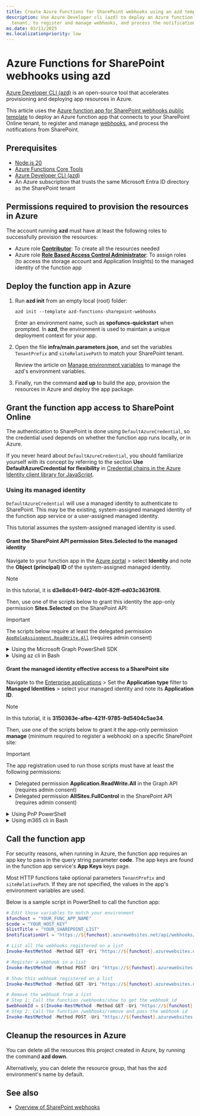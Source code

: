 ```yaml
---
title: Create Azure Functions for SharePoint webhooks using an azd template
description: Use Azure Developer cli (azd) to deploy an Azure function app that connects to your SharePoint Online 
  tenant, to register and manage webhooks, and process the notifications from SharePoint.
ms.date: 03/11/2025
ms.localizationpriority: low
---
```

# Azure Functions for SharePoint webhooks using azd

[Azure Developer CLI (azd)](https://aka.ms/azd) is an open-source tool that accelerates provisioning and deploying app resources in Azure.  

This article uses the [Azure function app for SharePoint webhooks public template](https://github.com/Azure-Samples/azd-functions-sharepoint-webhooks) to deploy an Azure function app that connects to your SharePoint Online tenant, to register and manage [webhooks](overview-sharepoint-webhooks.md), and process the notifications from SharePoint.

## Prerequisites

- [Node.js 20](https://www.nodejs.org/)
- [Azure Functions Core Tools](/azure/azure-functions/functions-run-local)
- [Azure Developer CLI (azd)](/azure/developer/azure-developer-cli/install-azd)
- An Azure subscription that trusts the same Microsoft Entra ID directory as the SharePoint tenant

## Permissions required to provision the resources in Azure

The account running **azd** must have at least the following roles to successfully provision the resources:

- Azure role **[Contributor](/azure/role-based-access-control/built-in-roles/privileged#contributor)**: To create all the resources needed
- Azure role **[Role Based Access Control Administrator](/azure/role-based-access-control/built-in-roles/privileged#role-based-access-control-administrator)**: To assign roles (to access the storage account and Application Insights) to the managed identity of the function app

## Deploy the function app in Azure

1. Run **azd init** from an empty local (root) folder:

    ```console
    azd init --template azd-functions-sharepoint-webhooks
    ```

    Enter an environment name, such as **spofuncs-quickstart** when prompted. In **azd**, the environment is used to maintain a unique deployment context for your app.

1. Open the file **infra/main.parameters.json**, and set the variables `TenantPrefix` and `siteRelativePath` to match your SharePoint tenant.

   Review the article on [Manage environment variables](/azure/developer/azure-developer-cli/manage-environment-variables) to manage the azd's environment variables.

1. Finally, run the command **azd up** to build the app, provision the resources in Azure and deploy the app package.

## Grant the function app access to SharePoint Online

The authentication to SharePoint is done using `DefaultAzureCredential`, so the credential used depends on whether the function app runs locally, or in Azure.  

If you never heard about `DefaultAzureCredential`, you should familiarize yourself with its concept by referring to the section **Use DefaultAzureCredential for flexibility** in [Credential chains in the Azure Identity client library for JavaScript](/azure/developer/javascript/sdk/authentication/credential-chains).

### Using its managed identity

`DefaultAzureCredential` will use a managed identity to authenticate to SharePoint. This may be the existing, system-assigned managed identity of the function app service or a user-assigned managed identity.  

This tutorial assumes the system-assigned managed identity is used.

#### Grant the SharePoint API permission Sites.Selected to the managed identity

Navigate to your function app in the [Azure portal](https://portal.azure.com/#blade/HubsExtension/BrowseResourceBlade/resourceType/Microsoft.Web%2Fsites/kind/functionapp) > select **Identity** and note the **Object (principal) ID** of the system-assigned managed identity.  

> [!NOTE]
> In this tutorial, it is **d3e8dc41-94f2-4b0f-82ff-ed03c363f0f8**.  

Then, use one of the scripts below to grant this identity the app-only permission **Sites.Selected** on the SharePoint API:

> [!IMPORTANT]
> The scripts below require at least the delegated permission [`AppRoleAssignment.ReadWrite.All`](/graph/permissions-reference#approleassignmentreadwriteall) (requires admin consent)

<details>
  <summary>Using the Microsoft Graph PowerShell SDK</summary>

```powershell
# This script requires the modules Microsoft.Graph.Authentication, Microsoft.Graph.Applications, Microsoft.Graph.Identity.SignIns, which can be installed with the cmdlet Install-Module below:
# Install-Module Microsoft.Graph.Authentication, Microsoft.Graph.Applications, Microsoft.Graph.Identity.SignIns -Scope CurrentUser -Repository PSGallery -Force
Connect-MgGraph -Scope "Application.Read.All", "AppRoleAssignment.ReadWrite.All"
$managedIdentityObjectId = "d3e8dc41-94f2-4b0f-82ff-ed03c363f0f8" # 'Object (principal) ID' of the managed identity
$scopeName = "Sites.Selected"
$resourceAppPrincipalObj = Get-MgServicePrincipal -Filter "displayName eq 'Office 365 SharePoint Online'" # SPO
$targetAppPrincipalAppRole = $resourceAppPrincipalObj.AppRoles | ? Value -eq $scopeName

$appRoleAssignment = @{
    "principalId" = $managedIdentityObjectId
    "resourceId"  = $resourceAppPrincipalObj.Id
    "appRoleId"   = $targetAppPrincipalAppRole.Id
}
New-MgServicePrincipalAppRoleAssignment -ServicePrincipalId $managedIdentityObjectId -BodyParameter $appRoleAssignment | Format-List
```
</details>
   
<details>
  <summary>Using az cli in Bash</summary>

```bash
managedIdentityObjectId="d3e8dc41-94f2-4b0f-82ff-ed03c363f0f8" # 'Object (principal) ID' of the managed identity
resourceServicePrincipalId=$(az ad sp list --query '[].[id]' --filter "displayName eq 'Office 365 SharePoint Online'" -o tsv)
resourceServicePrincipalAppRoleId="$(az ad sp show --id $resourceServicePrincipalId --query "appRoles[?starts_with(value, 'Sites.Selected')].[id]" -o tsv)"

az rest --method POST --uri "https://graph.microsoft.com/v1.0/servicePrincipals/${managedIdentityObjectId}/appRoleAssignments" --headers 'Content-Type=application/json' --body "{ 'principalId': '${managedIdentityObjectId}', 'resourceId': '${resourceServicePrincipalId}', 'appRoleId': '${resourceServicePrincipalAppRoleId}' }"
```
</details>

#### Grant the managed identity effective access to a SharePoint site

Navigate to the [Enterprise applications](https://entra.microsoft.com/#view/Microsoft_AAD_IAM/StartboardApplicationsMenuBlade/) > Set the **Application type** filter to **Managed Identities** > select your managed identity and note its **Application ID**.  

> [!NOTE]
> In this tutorial, it is **3150363e-afbe-421f-9785-9d5404c5ae34**.  

Then, use one of the scripts below to grant it the app-only permission **manage** (minimum required to register a webhook) on a specific SharePoint site:

> [!IMPORTANT]  
> The app registration used to run those scripts must have at least the following permissions:
>
> - Delegated permission **Application.ReadWrite.All** in the Graph API (requires admin consent)
> - Delegated permission **AllSites.FullControl** in the SharePoint API (requires admin consent)

<details>
  <summary>Using PnP PowerShell</summary>

[PnP PowerShell](https://pnp.github.io/powershell/cmdlets/Grant-PnPAzureADAppSitePermission.html)

```powershell
Connect-PnPOnline -Url "https://YOUR_SHAREPOINT_TENANT_PREFIX.sharepoint.com/sites/YOUR_SHAREPOINT_SITE_NAME" -Interactive -ClientId "YOUR_PNP_APP_CLIENT_ID"
Grant-PnPAzureADAppSitePermission -AppId "3150363e-afbe-421f-9785-9d5404c5ae34" -DisplayName "YOUR_FUNC_APP_NAME" -Permissions Manage
```
</details>
   
<details>
  <summary>Using m365 cli in Bash</summary>

[m365 cli](https://pnp.github.io/cli-microsoft365/cmd/spo/site/site-apppermission-add/)

```bash
targetapp="3150363e-afbe-421f-9785-9d5404c5ae34"
siteUrl="https://YOUR_SHAREPOINT_TENANT_PREFIX.sharepoint.com/sites/YOUR_SHAREPOINT_SITE_NAME"
m365 spo site apppermission add --appId $targetapp --permission manage --siteUrl $siteUrl
```
</details>

## Call the function app

For security reasons, when running in Azure, the function app requires an app key to pass in the query string parameter **code**. The app keys are found in the function app service's **App Keys** keys page.  

Most HTTP functions take optional parameters `TenantPrefix` and `siteRelativePath`. If they are not specified, the values in the app's environment variables are used.  

Below is a sample script in PowerShell to call the function app:

```powershell
# Edit those variables to match your environment
$funchost = "YOUR_FUNC_APP_NAME"
$code = "YOUR_HOST_KEY"
$listTitle = "YOUR_SHAREPOINT_LIST"
$notificationUrl = "https://${funchost}.azurewebsites.net/api/webhooks/service?code=${code}"

# List all the webhooks registered on a list
Invoke-RestMethod -Method GET -Uri "https://${funchost}.azurewebsites.net/api/webhooks/list?code=${code}&listTitle=${listTitle}"

# Register a webhook in a list
Invoke-RestMethod -Method POST -Uri "https://${funchost}.azurewebsites.net/api/webhooks/register?code=${code}&listTitle=${listTitle}&notificationUrl=${notificationUrl}"

# Show this webhook registered on a list
Invoke-RestMethod -Method GET -Uri "https://${funchost}.azurewebsites.net/api/webhooks/show?code=${code}&listTitle=${listTitle}&notificationUrl=${notificationUrl}"

# Remove the webhook from a list
# Step 1: Call the function /webhooks/show to get the webhook id
$webhookId = $(Invoke-RestMethod -Method GET -Uri "https://${funchost}.azurewebsites.net/api/webhooks/show?code=${code}&listTitle=${listTitle}&notificationUrl=${notificationUrl}").Id
# Step 2: Call the function /webhooks/remove and pass the webhook id
Invoke-RestMethod -Method POST -Uri "https://${funchost}.azurewebsites.net/api/webhooks/remove?code=${code}&listTitle=${listTitle}&webhookId=${webhookId}"
```

## Cleanup the resources in Azure

You can delete all the resources this project created in Azure, by running the command **azd down**.  

Alternatively, you can delete the resource group, that has the azd environment's name by default.

## See also

- [Overview of SharePoint webhooks](overview-sharepoint-webhooks.md)
